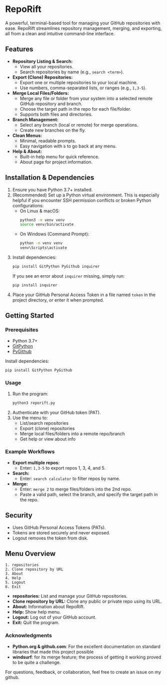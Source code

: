 # RepoRift

A powerful, terminal-based tool for managing your GitHub repositories with ease. RepoRift streamlines repository management, merging, and exporting, all from a clean and intuitive command-line interface.

## Features

- **Repository Listing & Search:**
  - View all your repositories.
  - Search repositories by name (e.g., `search <term>`).
- **Export (Clone) Repositories:**
  - Export one or multiple repositories to your local machine.
  - Use numbers, comma-separated lists, or ranges (e.g., `1,3-5`).
- **Merge Local Files/Folders:**
  - Merge any file or folder from your system into a selected remote GitHub repository and branch.
  - Choose the target path in the repo for each file/folder.
  - Supports both files and directories.
- **Branch Management:**
  - Select any branch (local or remote) for merge operations.
  - Create new branches on the fly.
- **Clean Menus:**
  - Minimal, readable prompts.
  - Easy navigation with `b` to go back at any menu.
- **Help & About:**
  - Built-in help menu for quick reference.
  - About page for project information.

## Installation & Dependencies

1. Ensure you have Python 3.7+ installed.
2. (Recommended) Set up a Python virtual environment. This is especially helpful if you encounter SSH permission conflicts or broken Python configurations:
   - On Linux & macOS:
     ```bash
     python3 -m venv venv
     source venv/bin/activate
     ```
   - On Windows (Command Prompt):
     ```cmd
     python -m venv venv
     venv\Scripts\activate
     ```
3. Install dependencies:
   ```bash
   pip install GitPython PyGithub inquirer
   ```
   If you see an error about `inquirer` missing, simply run:
   ```bash
   pip install inquirer
   ```
4. Place your GitHub Personal Access Token in a file named `token` in the project directory, or enter it when prompted.

## Getting Started

### Prerequisites
- Python 3.7+
- [GitPython](https://gitpython.readthedocs.io/en/stable/)
- [PyGithub](https://pygithub.readthedocs.io/en/latest/)

Install dependencies:
```bash
pip install GitPython PyGithub
```

### Usage
1. Run the program:
   ```bash
   python3 reporift.py
   ```
2. Authenticate with your GitHub token (PAT).
3. Use the menu to:
   - List/search repositories
   - Export (clone) repositories
   - Merge local files/folders into a remote repo/branch
   - Get help or view about info

### Example Workflows
- **Export multiple repos:**
  - Enter: `1,3-5` to export repos 1, 3, 4, and 5.
- **Search:**
  - Enter: `search calculator` to filter repos by name.
- **Merge:**
  - Enter: `merge 2` to merge files/folders into the 2nd repo.
  - Paste a valid path, select the branch, and specify the target path in the repo.

## Security
- Uses GitHub Personal Access Tokens (PATs).
- Tokens are stored securely and never exposed.
- Logout removes the token from disk.

## Menu Overview

```
1. repositories
2. Clone repository by URL
3. About
4. Help
5. Logout
6. Exit
```

- **repositories:** List and manage your GitHub repositories.
- **Clone repository by URL:** Clone any public or private repo using its URL.
- **About:** Information about RepoRift.
- **Help:** Show help menu.
- **Logout:** Log out of your GitHub account.
- **Exit:** Quit the program.

### Acknowledgments

- **Python.org & github.com**: For the excellent documentation on standard libraries that made this project possible
- **windsurf**: for its merge feature; the process of getting it working proved to be quite a challenge.

For questions, feedback, or collaboration, feel free to create an issue on my github.
